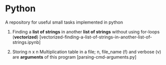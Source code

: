 # Python
A repository for useful small tasks implemented in python

1. Finding a **list of strings** in another **list of strings** without using for-loops (**vectorized**) [vectorized-finding-a-list-of-strings-in-another-list-of-strings.ipynb]

2. Storing n x n Multiplication table in a file; n, file_name (f) and verbose (v) are **arguments** of this program [parsing-cmd-arguments.py]
